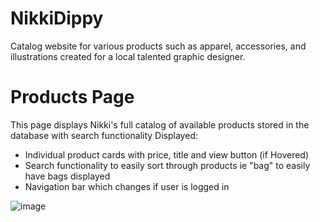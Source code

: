 # NikkiDippy
 Catalog website for various products such as apparel, accessories, and illustrations created for a local talented graphic designer.

# Products Page
This page displays Nikki's full catalog of available products stored in the database with search functionality
Displayed:
 * Individual product cards with price, title and view button (if Hovered)
 * Search functionality to easily sort through products ie "bag" to easily have bags displayed
 * Navigation bar which changes if user is logged in

![image](https://user-images.githubusercontent.com/14145611/154726504-55456617-bb1f-4a9f-8f8b-07a94d5e0890.png)

